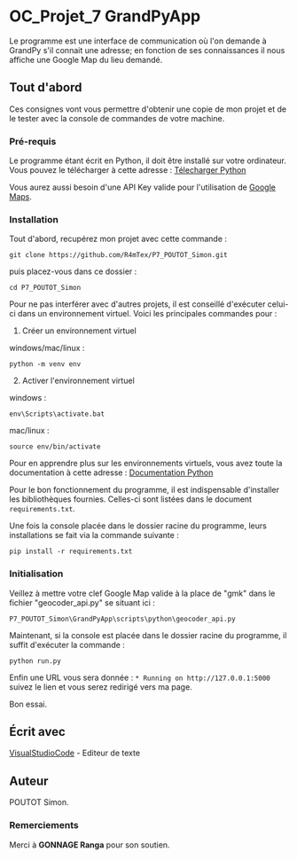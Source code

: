 # OC_Projet_7 GrandPyApp

Le programme est une interface de communication où l'on demande à GrandPy s'il connait une adresse; en fonction de ses connaissances il nous affiche une Google Map du lieu demandé.

## Tout d'abord 

Ces consignes vont vous permettre d'obtenir une copie de mon projet et de le tester avec la console de commandes de votre machine.

### Pré-requis 

Le programme étant écrit en Python, il doit être installé sur votre ordinateur. Vous pouvez le télécharger à cette adresse : [Télecharger Python](https://www.python.org/downloads/)

Vous aurez aussi besoin d'une API Key valide pour l'utilisation de [Google Maps](https://developers.google.com/maps/get-started?hl=fr#create-project).

### Installation

Tout d'abord, recupérez mon projet avec cette commande : 

```git clone https://github.com/R4mTex/P7_POUTOT_Simon.git``` 

puis placez-vous dans ce dossier : 

```cd P7_POUTOT_Simon```

Pour ne pas interférer avec d'autres projets, il est conseillé d'exécuter celui-ci dans un environnement virtuel. 
Voici les principales commandes pour :

1. Créer un environnement virtuel 

windows/mac/linux : 

```python -m venv env```

2. Activer l'environnement virtuel

windows : 

```env\Scripts\activate.bat```

mac/linux : 

```source env/bin/activate```

Pour en apprendre plus sur les environnements virtuels, vous avez toute la documentation à cette adresse : [Documentation Python](https://docs.python.org/fr/3.6/tutorial/venv.html/)

Pour le bon fonctionnement du programme, il est indispensable d'installer les bibliothèques fournies.
Celles-ci sont listées dans le document ```requirements.txt```.

Une fois la console placée dans le dossier racine du programme, leurs installations se fait via la commande suivante :

```pip install -r requirements.txt```

### Initialisation

Veillez à mettre votre clef Google Map valide à la place de "gmk" dans le fichier "geocoder_api.py" se situant ici : 

```P7_POUTOT_Simon\GrandPyApp\scripts\python\geocoder_api.py```

Maintenant, si la console est placée dans le dossier racine du programme, il suffit d'exécuter la commande :

```python run.py```

Enfin une URL vous sera donnée : ```* Running on http://127.0.0.1:5000``` suivez le lien et vous serez redirigé vers ma page.

Bon essai.

## Écrit avec

[VisualStudioCode](https://code.visualstudio.com/) - Editeur de texte

## Auteur

POUTOT Simon. 

### Remerciements

Merci à **GONNAGE Ranga** pour son soutien.
